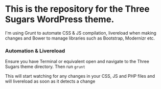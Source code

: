 # This is the repository for the Three Sugars WordPress theme.

I'm using Grunt to automate CSS & JS compilation, livereload when making changes and Bower to manage libraries such as Bootstrap, Modernizr etc.

### Automation & Livereload

Ensure you have Terminal or equivalent open and navigate to the Three Sugars theme directory. Then run `grunt`

This will start watching for any changes in your CSS, JS and PHP files and will livereload as soon as it detects a change